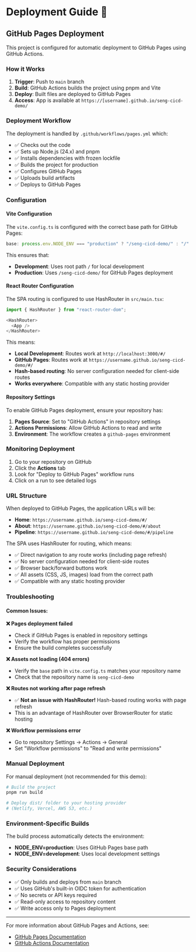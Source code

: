 # Deployment Guide 🚀

## GitHub Pages Deployment

This project is configured for automatic deployment to GitHub Pages using GitHub Actions.

### How it Works

1. **Trigger**: Push to `main` branch
2. **Build**: GitHub Actions builds the project using pnpm and Vite
3. **Deploy**: Built files are deployed to GitHub Pages
4. **Access**: App is available at `https://[username].github.io/seng-cicd-demo/`

### Deployment Workflow

The deployment is handled by `.github/workflows/pages.yml` which:

- ✅ Checks out the code
- ✅ Sets up Node.js (24.x) and pnpm
- ✅ Installs dependencies with frozen lockfile
- ✅ Builds the project for production
- ✅ Configures GitHub Pages
- ✅ Uploads build artifacts
- ✅ Deploys to GitHub Pages

### Configuration

#### Vite Configuration
The `vite.config.ts` is configured with the correct base path for GitHub Pages:

```typescript
base: process.env.NODE_ENV === "production" ? "/seng-cicd-demo/" : "/"
```

This ensures that:
- **Development**: Uses root path `/` for local development
- **Production**: Uses `/seng-cicd-demo/` for GitHub Pages deployment

#### React Router Configuration
The SPA routing is configured to use HashRouter in `src/main.tsx`:

```typescript
import { HashRouter } from "react-router-dom";

<HashRouter>
  <App />
</HashRouter>
```

This means:
- **Local Development**: Routes work at `http://localhost:3000/#/`
- **GitHub Pages**: Routes work at `https://username.github.io/seng-cicd-demo/#/`
- **Hash-based routing**: No server configuration needed for client-side routes
- **Works everywhere**: Compatible with any static hosting provider

#### Repository Settings

To enable GitHub Pages deployment, ensure your repository has:

1. **Pages Source**: Set to "GitHub Actions" in repository settings
2. **Actions Permissions**: Allow GitHub Actions to read and write
3. **Environment**: The workflow creates a `github-pages` environment

### Monitoring Deployment

1. Go to your repository on GitHub
2. Click the **Actions** tab
3. Look for "Deploy to GitHub Pages" workflow runs
4. Click on a run to see detailed logs

### URL Structure

When deployed to GitHub Pages, the application URLs will be:

- **Home**: `https://username.github.io/seng-cicd-demo/#/`
- **About**: `https://username.github.io/seng-cicd-demo/#/about`
- **Pipeline**: `https://username.github.io/seng-cicd-demo/#/pipeline`

The SPA uses HashRouter for routing, which means:
- ✅ Direct navigation to any route works (including page refresh)
- ✅ No server configuration needed for client-side routes
- ✅ Browser back/forward buttons work
- ✅ All assets (CSS, JS, images) load from the correct path
- ✅ Compatible with any static hosting provider

### Troubleshooting

#### Common Issues:

**❌ Pages deployment failed**
- Check if GitHub Pages is enabled in repository settings
- Verify the workflow has proper permissions
- Ensure the build completes successfully

**❌ Assets not loading (404 errors)**
- Verify the `base` path in `vite.config.ts` matches your repository name
- Check that the repository name is `seng-cicd-demo`

**❌ Routes not working after page refresh**
- ✅ **Not an issue with HashRouter!** Hash-based routing works with page refresh
- This is an advantage of HashRouter over BrowserRouter for static hosting

**❌ Workflow permissions error**
- Go to repository Settings → Actions → General
- Set "Workflow permissions" to "Read and write permissions"

### Manual Deployment

For manual deployment (not recommended for this demo):

```bash
# Build the project
pnpm run build

# Deploy dist/ folder to your hosting provider
# (Netlify, Vercel, AWS S3, etc.)
```

### Environment-Specific Builds

The build process automatically detects the environment:

- **NODE_ENV=production**: Uses GitHub Pages base path
- **NODE_ENV=development**: Uses local development settings

### Security Considerations

- ✅ Only builds and deploys from `main` branch
- ✅ Uses GitHub's built-in OIDC token for authentication
- ✅ No secrets or API keys required
- ✅ Read-only access to repository content
- ✅ Write access only to Pages deployment

---

For more information about GitHub Pages and Actions, see:
- [GitHub Pages Documentation](https://docs.github.com/en/pages)
- [GitHub Actions Documentation](https://docs.github.com/en/actions)
